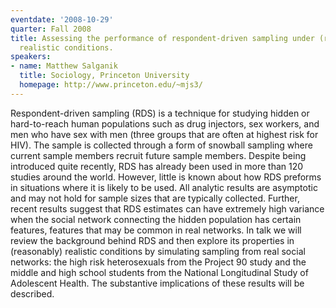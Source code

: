 ```yaml
---
eventdate: '2008-10-29'
quarter: Fall 2008
title: Assessing the performance of respondent-driven sampling under (reasonably)
  realistic conditions.
speakers:
- name: Matthew Salganik
  title: Sociology, Princeton University
  homepage: http://www.princeton.edu/~mjs3/
---
```

Respondent-driven sampling (RDS) is a technique for studying hidden or hard-to-reach human populations such as drug injectors, sex workers, and men who have sex with men (three groups that are often at highest risk for HIV). The sample is collected through a form of snowball sampling where current sample members recruit future sample members. Despite being introduced quite recently, RDS has already been used in more than 120 studies around the world. However, little is known about how RDS preforms in situations where it is likely to be used. All analytic results are asymptotic and may not hold for sample sizes that are typically collected. Further, recent results suggest that RDS estimates can have extremely high variance when the social network connecting the hidden population has certain features, features that may be common in real networks. In talk we will review the background behind RDS and then explore its properties in (reasonably) realistic conditions by simulating sampling from real social networks: the high risk heterosexuals from the Project 90 study and the middle and high school students from the National Longitudinal Study of Adolescent Health. The substantive implications of these results will be described.